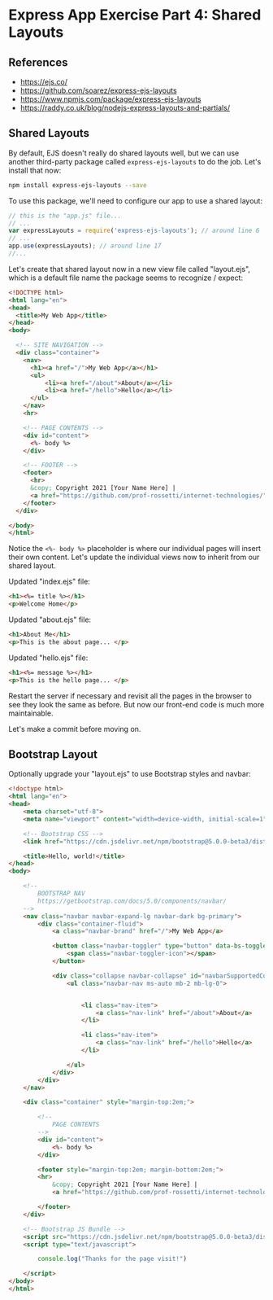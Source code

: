 # Express App Exercise Part 4: Shared Layouts

## References

  + https://ejs.co/
  + https://github.com/soarez/express-ejs-layouts
  + https://www.npmjs.com/package/express-ejs-layouts
  + https://raddy.co.uk/blog/nodejs-express-layouts-and-partials/

## Shared Layouts

By default, EJS doesn't really do shared layouts well, but we can use another third-party package called `express-ejs-layouts` to do the job. Let's install that now:

```sh
npm install express-ejs-layouts --save
```

To use this package, we'll need to configure our app to use a shared layout:

```js
// this is the "app.js" file...
// ...
var expressLayouts = require('express-ejs-layouts'); // around line 6
// ...
app.use(expressLayouts); // around line 17
//...

```

Let's create that shared layout now in a new view file called "layout.ejs", which is a default file name the package seems to recognize / expect:

```html
<!DOCTYPE html>
<html lang="en">
<head>
  <title>My Web App</title>
</head>
<body>

  <!-- SITE NAVIGATION -->
  <div class="container">
    <nav>
      <h1><a href="/">My Web App</a></h1>
      <ul>
          <li><a href="/about">About</a></li>
          <li><a href="/hello">Hello</a></li>
      </ul>
    </nav>
    <hr>

    <!-- PAGE CONTENTS -->
    <div id="content">
      <%- body %>
    </div>

    <!-- FOOTER -->
    <footer>
      <hr>
      &copy; Copyright 2021 [Your Name Here] |
      <a href="https://github.com/prof-rossetti/internet-technologies/">source</a>
    </footer>
  </div>

</body>
</html>
```

Notice the `<%- body %>` placeholder is where our individual pages will insert their own content. Let's update the individual views now to inherit from our shared layout.

Updated "index.ejs" file:

```html
<h1><%= title %></h1>
<p>Welcome Home</p>
```

Updated "about.ejs" file:

```html
<h1>About Me</h1>
<p>This is the about page... </p>
```

Updated "hello.ejs" file:


```html
<h1><%= message %></h1>
<p>This is the hello page... </p>

```

Restart the server if necessary and revisit all the pages in the browser to see they look the same as before. But now our front-end code is much more maintainable.

Let's make a commit before moving on.

## Bootstrap Layout

Optionally upgrade your "layout.ejs" to use Bootstrap styles and navbar:

```html
<!doctype html>
<html lang="en">
<head>
    <meta charset="utf-8">
    <meta name="viewport" content="width=device-width, initial-scale=1">

    <!-- Bootstrap CSS -->
    <link href="https://cdn.jsdelivr.net/npm/bootstrap@5.0.0-beta3/dist/css/bootstrap.min.css" rel="stylesheet" integrity="sha384-eOJMYsd53ii+scO/bJGFsiCZc+5NDVN2yr8+0RDqr0Ql0h+rP48ckxlpbzKgwra6" crossorigin="anonymous">

    <title>Hello, world!</title>
</head>
<body>

    <!--
        BOOTSTRAP NAV
        https://getbootstrap.com/docs/5.0/components/navbar/
    -->
    <nav class="navbar navbar-expand-lg navbar-dark bg-primary">
        <div class="container-fluid">
            <a class="navbar-brand" href="/">My Web App</a>

            <button class="navbar-toggler" type="button" data-bs-toggle="collapse" data-bs-target="#navbarSupportedContent" aria-controls="navbarSupportedContent" aria-expanded="false" aria-label="Toggle navigation">
                <span class="navbar-toggler-icon"></span>
            </button>

            <div class="collapse navbar-collapse" id="navbarSupportedContent">
                <ul class="navbar-nav ms-auto mb-2 mb-lg-0">


                    <li class="nav-item">
                        <a class="nav-link" href="/about">About</a>
                    </li>

                    <li class="nav-item">
                        <a class="nav-link" href="/hello">Hello</a>
                    </li>

                </ul>
            </div>
        </div>
    </nav>

    <div class="container" style="margin-top:2em;">

        <!--
            PAGE CONTENTS
        -->
        <div id="content">
            <%- body %>
        </div>

        <footer style="margin-top:2em; margin-bottom:2em;">
        <hr>
            &copy; Copyright 2021 [Your Name Here] |
            <a href="https://github.com/prof-rossetti/internet-technologies">source</a>

        </footer>
    </div>

    <!-- Bootstrap JS Bundle -->
    <script src="https://cdn.jsdelivr.net/npm/bootstrap@5.0.0-beta3/dist/js/bootstrap.bundle.min.js" integrity="sha384-JEW9xMcG8R+pH31jmWH6WWP0WintQrMb4s7ZOdauHnUtxwoG2vI5DkLtS3qm9Ekf" crossorigin="anonymous"></script>
    <script type="text/javascript">

        console.log("Thanks for the page visit!")

    </script>
</body>
</html>
```
